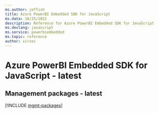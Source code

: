 ```yaml
---
ms.author: jeffish
title: Azure PowerBI Embedded SDK for JavaScript
ms.data: 10/25/2022
description: Reference for Azure PowerBI Embedded SDK for JavaScript
ms.devlang: javascript
ms.service: powerbiembedded
ms.topic: reference
author: xirzec
---
```

# Azure PowerBI Embedded SDK for JavaScript - latest

## Management packages - latest
[!INCLUDE [mgmt-packages](powerbi-embedded-mgmt-index.md)]